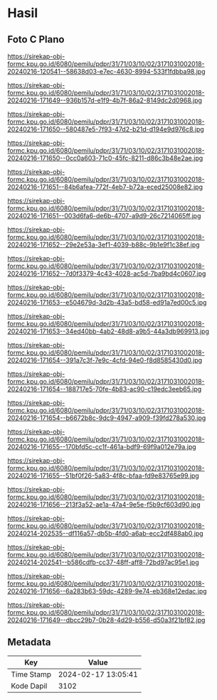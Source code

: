 # Hasil

## Foto C Plano

https://sirekap-obj-formc.kpu.go.id/6080/pemilu/pdpr/31/71/03/10/02/3171031002018-20240216-120541--58638d03-e7ec-4630-8994-533f1fdbba98.jpg

https://sirekap-obj-formc.kpu.go.id/6080/pemilu/pdpr/31/71/03/10/02/3171031002018-20240216-171649--936b157d-e1f9-4b7f-86a2-8149dc2d0968.jpg

https://sirekap-obj-formc.kpu.go.id/6080/pemilu/pdpr/31/71/03/10/02/3171031002018-20240216-171650--580487e5-7f93-47d2-b21d-d194e9d976c8.jpg

https://sirekap-obj-formc.kpu.go.id/6080/pemilu/pdpr/31/71/03/10/02/3171031002018-20240216-171650--0cc0a603-71c0-45fc-8211-d86c3b48e2ae.jpg

https://sirekap-obj-formc.kpu.go.id/6080/pemilu/pdpr/31/71/03/10/02/3171031002018-20240216-171651--84b6afea-772f-4eb7-b72a-eced25008e82.jpg

https://sirekap-obj-formc.kpu.go.id/6080/pemilu/pdpr/31/71/03/10/02/3171031002018-20240216-171651--003d6fa6-de6b-4707-a9d9-26c7214065ff.jpg

https://sirekap-obj-formc.kpu.go.id/6080/pemilu/pdpr/31/71/03/10/02/3171031002018-20240216-171652--29e2e53a-3ef1-4039-b88c-9b1e9f1c38ef.jpg

https://sirekap-obj-formc.kpu.go.id/6080/pemilu/pdpr/31/71/03/10/02/3171031002018-20240216-171652--7d0f3379-4c43-4028-ac5d-7ba9bd4c0607.jpg

https://sirekap-obj-formc.kpu.go.id/6080/pemilu/pdpr/31/71/03/10/02/3171031002018-20240216-171653--e504679d-3d2b-43a5-bd58-ed91a7ed00c5.jpg

https://sirekap-obj-formc.kpu.go.id/6080/pemilu/pdpr/31/71/03/10/02/3171031002018-20240216-171653--34ed40bb-4ab2-48d8-a9b5-44a3db969913.jpg

https://sirekap-obj-formc.kpu.go.id/6080/pemilu/pdpr/31/71/03/10/02/3171031002018-20240216-171654--391a7c3f-7e9c-4cfd-94e0-f8d8585430d0.jpg

https://sirekap-obj-formc.kpu.go.id/6080/pemilu/pdpr/31/71/03/10/02/3171031002018-20240216-171654--188717e5-70fe-4b83-ac90-c19edc3eeb65.jpg

https://sirekap-obj-formc.kpu.go.id/6080/pemilu/pdpr/31/71/03/10/02/3171031002018-20240216-171654--b6672b8c-9dc9-4947-a909-f39fd278a530.jpg

https://sirekap-obj-formc.kpu.go.id/6080/pemilu/pdpr/31/71/03/10/02/3171031002018-20240216-171655--170bfd5c-cc1f-461a-bdf9-69f9a012e79a.jpg

https://sirekap-obj-formc.kpu.go.id/6080/pemilu/pdpr/31/71/03/10/02/3171031002018-20240216-171655--51bf0f26-5a83-4f8c-bfaa-fd9e83765e99.jpg

https://sirekap-obj-formc.kpu.go.id/6080/pemilu/pdpr/31/71/03/10/02/3171031002018-20240216-171656--213f3a52-ae1a-47a4-9e5e-f5b9cf603d90.jpg

https://sirekap-obj-formc.kpu.go.id/6080/pemilu/pdpr/31/71/03/10/02/3171031002018-20240214-202535--df116a57-db5b-4fd0-a6ab-ecc2df488ab0.jpg

https://sirekap-obj-formc.kpu.go.id/6080/pemilu/pdpr/31/71/03/10/02/3171031002018-20240214-202541--b586cdfb-cc37-48ff-aff8-72bd97ac95e1.jpg

https://sirekap-obj-formc.kpu.go.id/6080/pemilu/pdpr/31/71/03/10/02/3171031002018-20240216-171656--6a283b63-59dc-4289-9e74-eb368e12edac.jpg

https://sirekap-obj-formc.kpu.go.id/6080/pemilu/pdpr/31/71/03/10/02/3171031002018-20240216-171649--dbcc29b7-0b28-4d29-b556-d50a3f21bf82.jpg


## Metadata

| Key        | Value               |
| ---------- | ------------------- |
| Time Stamp | 2024-02-17 13:05:41 |
| Kode Dapil | 3102                |



